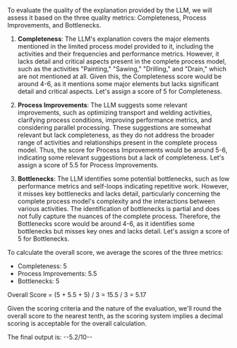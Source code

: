 To evaluate the quality of the explanation provided by the LLM, we will assess it based on the three quality metrics: Completeness, Process Improvements, and Bottlenecks.

1. **Completeness**: The LLM's explanation covers the major elements mentioned in the limited process model provided to it, including the activities and their frequencies and performance metrics. However, it lacks detail and critical aspects present in the complete process model, such as the activities "Painting," "Sawing," "Drilling," and "Drain," which are not mentioned at all. Given this, the Completeness score would be around 4-6, as it mentions some major elements but lacks significant detail and critical aspects. Let's assign a score of 5 for Completeness.

2. **Process Improvements**: The LLM suggests some relevant improvements, such as optimizing transport and welding activities, clarifying process conditions, improving performance metrics, and considering parallel processing. These suggestions are somewhat relevant but lack completeness, as they do not address the broader range of activities and relationships present in the complete process model. Thus, the score for Process Improvements would be around 5-6, indicating some relevant suggestions but a lack of completeness. Let's assign a score of 5.5 for Process Improvements.

3. **Bottlenecks**: The LLM identifies some potential bottlenecks, such as low performance metrics and self-loops indicating repetitive work. However, it misses key bottlenecks and lacks detail, particularly concerning the complete process model's complexity and the interactions between various activities. The identification of bottlenecks is partial and does not fully capture the nuances of the complete process. Therefore, the Bottlenecks score would be around 4-6, as it identifies some bottlenecks but misses key ones and lacks detail. Let's assign a score of 5 for Bottlenecks.

To calculate the overall score, we average the scores of the three metrics:
- Completeness: 5
- Process Improvements: 5.5
- Bottlenecks: 5

Overall Score = (5 + 5.5 + 5) / 3 = 15.5 / 3 = 5.17

Given the scoring criteria and the nature of the evaluation, we'll round the overall score to the nearest tenth, as the scoring system implies a decimal scoring is acceptable for the overall calculation.

The final output is:
--5.2/10--